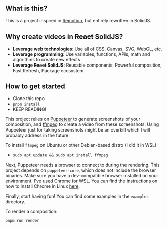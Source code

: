 ## What is this?

This is a project inspired in [Remotion](https://github.com/remotion-dev/remotion#), but entirely rewritten in SolidJS.

## Why create videos in ~~React~~ SolidJS?

- **Leverage web technologies**: Use all of CSS, Canvas, SVG, WebGL, etc.
- **Leverage programming**: Use variables, functions, APIs, math and algorithms to create new effects
- **Leverage ~~React~~ SolidJS**: Reusable components, Powerful composition, Fast Refresh, Package ecosystem

## How to get started

- Clone this repo
- `pnpm install`
- KEEP READING!

This project relies on [Puppeteer ](https://pptr.dev/) to generate screenshots of your composition, and [ffmpeg](https://www.ffmpeg.org/) to create a video from these screenshots. Using Puppeteer just for taking screenshots might be an overkill which I will probably address in the future.

To install `ffmpeg` on Ubuntu or other Debian-based distro (I did it in WSL):
- `sudo apt update && sudo apt install ffmpeg`

Next, Puppeteer needs a browser to connect to during the rendering. This project depends on `puppeteer-core`, which does not include the browser binaries. Make sure you have a dev-compatible browser installed on your environment. I've used Chrome for WSL. You can find the instructions on how to install Chrome in Linux [here](https://learn.microsoft.com/en-us/windows/wsl/tutorials/gui-apps#install-google-chrome-for-linux).

Finally, start having fun! You can find some examples in the `examples` directory.

To render a composition:

```console
pnpm run render
```

